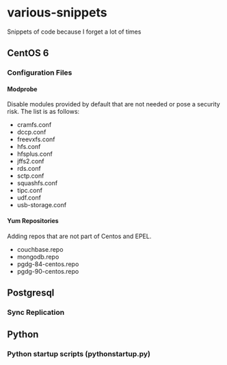 various-snippets
================

Snippets of code because I forget a lot of times

## CentOS 6
### Configuration Files
#### Modprobe 
Disable modules provided by default that are not needed or pose a security risk. 
The list is as follows:
* cramfs.conf
* dccp.conf
* freevxfs.conf
* hfs.conf
* hfsplus.conf
* jffs2.conf
* rds.conf
* sctp.conf
* squashfs.conf
* tipc.conf
* udf.conf
* usb-storage.conf

#### Yum Repositories
Adding repos that are not part of Centos and EPEL.
* couchbase.repo
* mongodb.repo
* pgdg-84-centos.repo
* pgdg-90-centos.repo

## Postgresql
### Sync Replication

## Python
### Python startup scripts (pythonstartup.py)

